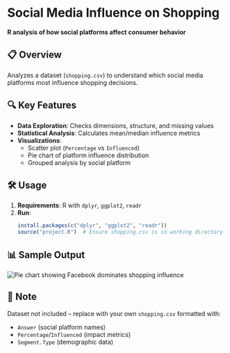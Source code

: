 # Social Media Influence on Shopping  

**R analysis of how social platforms affect consumer behavior**  

## 📋 Overview  
Analyzes a dataset (`shopping.csv`) to understand which social media platforms most influence shopping decisions.  

## 🔍 Key Features  
- **Data Exploration**: Checks dimensions, structure, and missing values  
- **Statistical Analysis**: Calculates mean/median influence metrics  
- **Visualizations**:  
  - Scatter plot (`Percentage` vs `Influenced`)  
  - Pie chart of platform influence distribution  
  - Grouped analysis by social platform  

## 🛠️ Usage  
1. **Requirements**: R with `dplyr`, `ggplot2`, `readr`  
2. **Run**:  
   ```R
   install.packages(c("dplyr", "ggplot2", "readr"))
   source("project.R")  # Ensure shopping.csv is in working directory
   ```

## 📊 Sample Output  
![Pie chart showing Facebook dominates shopping influence](outputs/pie_chart.png)  

## 📌 Note  
Dataset not included – replace with your own `shopping.csv` formatted with:  
- `Answer` (social platform names)  
- `Percentage`/`Influenced` (impact metrics)  
- `Segment.Type` (demographic data)  
